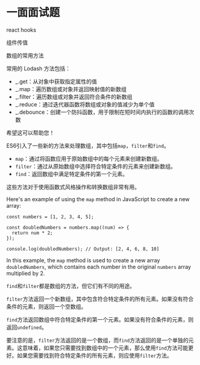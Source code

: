# 一面面试题

react hooks

组件传值

数组的常用方法

常用的 Lodash 方法包括：

- _.get：从对象中获取指定属性的值
- _.map：遍历数组或对象并返回映射值的新数组
- _.filter：遍历数组或对象并返回符合条件的新数组
- _.reduce：通过迭代器函数将数组或对象的值减少为单个值
- _.debounce：创建一个防抖函数，用于限制在短时间内执行的函数的调用次数

希望这可以帮助您！

ES6引入了一些新的方法来处理数组，其中包括`map`，`filter`和`find`。

- `map`：通过将函数应用于原始数组中的每个元素来创建新数组。
- `filter`：通过从原始数组中选择符合特定条件的元素来创建新数组。
- `find`：返回数组中满足特定条件的第一个元素。

这些方法对于使用函数式风格操作和转换数组非常有用。

Here's an example of using the `map` method in JavaScript to create a new array:

```
const numbers = [1, 2, 3, 4, 5];

const doubledNumbers = numbers.map((num) => {
  return num * 2;
});

console.log(doubledNumbers); // Output: [2, 4, 6, 8, 10]

```

In this example, the `map` method is used to create a new array `doubledNumbers`, which contains each number in the original `numbers` array multiplied by 2.

`find`和`filter`都是数组的方法，但它们有不同的用途。

`filter`方法返回一个新数组，其中包含符合特定条件的所有元素。如果没有符合条件的元素，则返回一个空数组。

`find`方法返回数组中符合特定条件的第一个元素。如果没有符合条件的元素，则返回`undefined`。

要注意的是，`filter`方法返回的是一个数组，而`find`方法返回的是一个单独的元素。这意味着，如果您只需要找到数组中的一个元素，那么使用`find`方法可能更好。如果您需要找到符合特定条件的所有元素，则应使用`filter`方法。